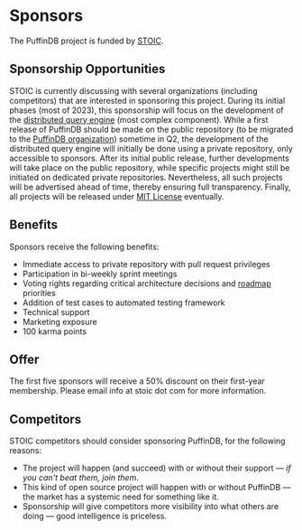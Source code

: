 # Sponsors

The PuffinDB project is funded by [STOIC](https://stoic.com/).

## Sponsorship Opportunities
STOIC is currently discussing with several organizations (including competitors) that are interested in sponsoring this project. During its initial phases (most of 2023), this sponsorship will focus on the development of the [distributed query engine](docs/Query%20Engine.md) (most complex component). While a first release of PuffinDB should be made on the public repository (to be migrated to the [PuffinDB organization](https://github.com/PuffinDB)) sometime in Q2, the development of the distributed query engine will initially be done using a private repository, only accessible to sponsors. After its initial public release, further developments will take place on the public repository, while specific projects might still be initiated on dedicated private repositories. Nevertheless, all such projects will be advertised ahead of time, thereby ensuring full transparency. Finally, all projects will be released under [MIT License](LICENSE.md) eventually.

## Benefits
Sponsors receive the following benefits:
- Immediate access to private repository with pull request privileges
- Participation in bi-weekly sprint meetings
- Voting rights regarding critical architecture decisions and [roadmap](ROADMAP.md) priorities
- Addition of test cases to automated testing framework
- Technical support
- Marketing exposure
- 100 karma points

## Offer
The first five sponsors will receive a 50% discount on their first-year membership. Please email info at stoic dot com for more information.

## Competitors
STOIC competitors should consider sponsoring PuffinDB, for the following reasons:
- The project will happen (and succeed) with or without their support — *if you can't beat them, join them*.
- This kind of open source project will happen with or without PuffinDB — the market has a systemic need for something like it.
- Sponsorship will give competitors more visibility into what others are doing — good intelligence is priceless.

